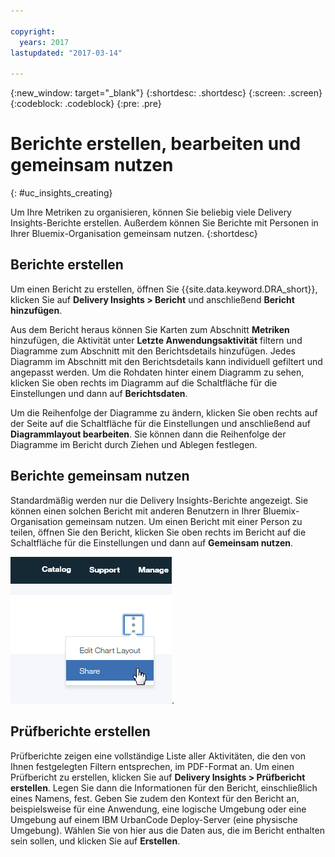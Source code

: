 ```yaml
---

copyright:
  years: 2017
lastupdated: "2017-03-14"

---
```


{:new_window: target="_blank"}
{:shortdesc: .shortdesc}
{:screen: .screen}
{:codeblock: .codeblock}
{:pre: .pre}

# Berichte erstellen, bearbeiten und gemeinsam nutzen
{: #uc_insights_creating}

Um Ihre Metriken zu organisieren, können Sie beliebig viele Delivery Insights-Berichte erstellen. Außerdem können Sie Berichte mit Personen in Ihrer Bluemix-Organisation gemeinsam nutzen.
{:shortdesc}

## Berichte erstellen

Um einen Bericht zu erstellen, öffnen Sie {{site.data.keyword.DRA_short}}, klicken Sie auf **Delivery Insights > Bericht** und anschließend **Bericht hinzufügen**. 

Aus dem Bericht heraus können Sie Karten zum Abschnitt **Metriken** hinzufügen, die Aktivität unter **Letzte Anwendungsaktivität** filtern und Diagramme zum Abschnitt mit den Berichtsdetails hinzufügen. Jedes Diagramm im Abschnitt mit den Berichtsdetails kann individuell gefiltert und angepasst werden. Um die Rohdaten hinter einem Diagramm zu sehen, klicken Sie oben rechts im Diagramm auf die Schaltfläche für die Einstellungen und dann auf **Berichtsdaten**.

Um die Reihenfolge der Diagramme zu ändern, klicken Sie oben rechts auf der Seite auf die Schaltfläche für die Einstellungen und anschließend auf **Diagrammlayout bearbeiten**. Sie können dann die Reihenfolge der Diagramme im Bericht durch Ziehen und Ablegen festlegen.

## Berichte gemeinsam nutzen
Standardmäßig werden nur die Delivery Insights-Berichte angezeigt. Sie können einen solchen Bericht mit anderen Benutzern in Ihrer Bluemix-Organisation gemeinsam nutzen. Um einen Bericht mit einer Person zu teilen, öffnen Sie den Bericht, klicken Sie oben rechts im Bericht auf die Schaltfläche für die Einstellungen und dann auf **Gemeinsam nutzen**.  

![Einen Bericht gemeinsam nutzen](images/uc_insights_sharing.gif).

## Prüfberichte erstellen

Prüfberichte zeigen eine vollständige Liste aller Aktivitäten, die den von Ihnen festgelegten Filtern entsprechen, im PDF-Format an. Um einen Prüfbericht zu erstellen, klicken Sie auf **Delivery Insights > Prüfbericht erstellen**. Legen Sie dann die Informationen für den Bericht, einschließlich eines Namens, fest. Geben Sie zudem den Kontext für den Bericht an, beispielsweise für eine Anwendung, eine logische Umgebung oder eine Umgebung auf einem IBM UrbanCode Deploy-Server (eine physische Umgebung). Wählen Sie von hier aus die Daten aus, die im Bericht enthalten sein sollen, und klicken Sie auf **Erstellen**. 
